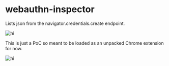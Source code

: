 # webauthn-inspector

Lists json from the navigator.credentials.create endpoint. 

<img src="images/Emoticons/cool.png" alt="hi" class="inline"/>

This is just a PoC so meant to be loaded as an unpacked Chrome extension for now.

<img src="images/Emoticons/cool.png" alt="hi" class="inline"/>
